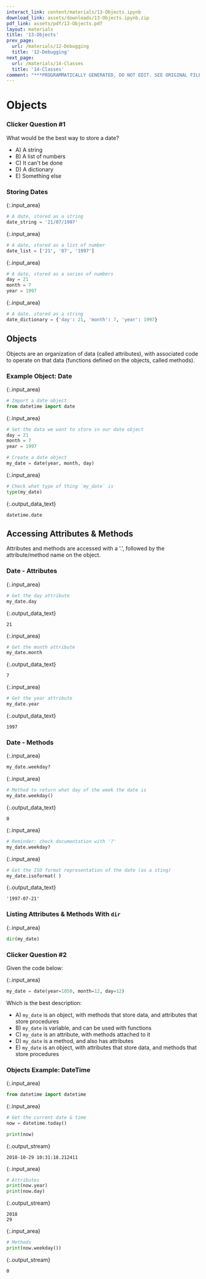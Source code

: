 ```yaml
---
interact_link: content/materials/13-Objects.ipynb
download_link: assets/downloads/13-Objects.ipynb.zip
pdf_link: assets/pdf/13-Objects.pdf
layout: materials
title: '13-Objects'
prev_page:
  url: /materials/12-Debugging
  title: '12-Debugging'
next_page:
  url: /materials/14-Classes
  title: '14-Classes'
comment: "***PROGRAMMATICALLY GENERATED, DO NOT EDIT. SEE ORIGINAL FILES IN /content***"
---
```


# Objects

### Clicker Question #1

What would be the best way to store a date?

- A) A string
- B) A list of numbers
- C) It can't be done
- D) A dictionary
- E) Something else

### Storing Dates



{:.input_area}
```python
# A date, stored as a string
date_string = '21/07/1997'
```




{:.input_area}
```python
# A date, stored as a list of number
date_list = ['21', '07', '1997']
```




{:.input_area}
```python
# A date, stored as a series of numbers
day = 21
month = 7
year = 1997
```




{:.input_area}
```python
# A date, stored as a string
date_dictionary = {'day': 21, 'month': 7, 'year': 1997}
```


## Objects

<div class="alert alert-success">
Objects are an organization of data (called attributes), with associated code to operate on that data (functions defined on the objects, called methods).
</div>

### Example Object: Date



{:.input_area}
```python
# Import a date object
from datetime import date
```




{:.input_area}
```python
# Set the data we want to store in our date object
day = 21
month = 7
year = 1997

# Create a date object
my_date = date(year, month, day)
```




{:.input_area}
```python
# Check what type of thing `my_date` is
type(my_date)
```





{:.output_data_text}
```
datetime.date
```



## Accessing Attributes & Methods

<div class="alert alert-success">
Attributes and methods are accessed with a '.', followed by the attribute/method name on the object. 
</div>

### Date - Attributes



{:.input_area}
```python
# Get the day attribute
my_date.day
```





{:.output_data_text}
```
21
```





{:.input_area}
```python
# Get the month attribute
my_date.month
```





{:.output_data_text}
```
7
```





{:.input_area}
```python
# Get the year attribute
my_date.year
```





{:.output_data_text}
```
1997
```



### Date - Methods



{:.input_area}
```python
my_date.weekday?
```




{:.input_area}
```python
# Method to return what day of the week the date is
my_date.weekday()
```





{:.output_data_text}
```
0
```





{:.input_area}
```python
# Reminder: check documentation with '?'
my_date.weekday?
```




{:.input_area}
```python
# Get the ISO format representation of the date (as a sting)
my_date.isoformat( )
```





{:.output_data_text}
```
'1997-07-21'
```



### Listing Attributes & Methods With `dir`



{:.input_area}
```python
dir(my_date)
```


### Clicker Question #2

Given the code below:



{:.input_area}
```python
my_date = date(year=1050, month=12, day=12)
```


Which is the best description:
- A) `my_date` is an object, with methods that store data, and attributes that store procedures
- B) `my_date` is variable, and can be used with functions
- C) `my_date` is an attribute, with methods attached to it
- D) `my_date` is a method, and also has attributes
- E) `my_date` is an object, with attributes that store data, and methods that store procedures

### Objects Example: DateTime



{:.input_area}
```python
from datetime import datetime
```




{:.input_area}
```python
# Get the current date & time
now = datetime.today()

print(now) 
```


{:.output_stream}
```
2018-10-29 10:31:18.212411

```



{:.input_area}
```python
# Attributes
print(now.year)
print(now.day)
```


{:.output_stream}
```
2018
29

```



{:.input_area}
```python
# Methods
print(now.weekday())
```


{:.output_stream}
```
0

```
